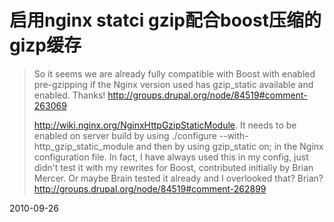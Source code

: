 # 启用nginx statci gzip配合boost压缩的gizp缓存



> So it seems we are already fully compatible with Boost with enabled pre-gzipping if the Nginx version used has gzip_static available and enabled. Thanks!
> http://groups.drupal.org/node/84519#comment-263069
> 
> http://wiki.nginx.org/NginxHttpGzipStaticModule. It needs to be enabled on server build by using ./configure --with-http_gzip_static_module and then by using gzip_static on; in the Nginx configuration file. In fact, I have always used this in my config, just didn't test it with my rewrites for Boost, contributed initially by Brian Mercer. Or maybe Brain tested it already and I overlooked that? Brian?
> http://groups.drupal.org/node/84519#comment-262899


2010-09-26